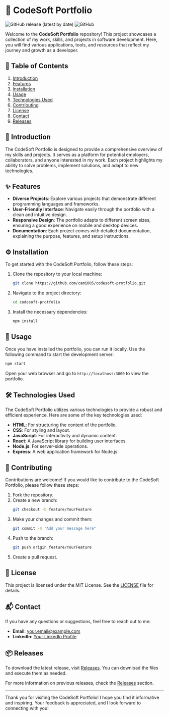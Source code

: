 # 🎨 CodeSoft Portfolio

![GitHub release (latest by date)](https://img.shields.io/github/v/release/cami005/codesoft-protfolio)
![GitHub](https://img.shields.io/github/license/cami005/codesoft-protfolio)

Welcome to the **CodeSoft Portfolio** repository! This project showcases a collection of my work, skills, and projects in software development. Here, you will find various applications, tools, and resources that reflect my journey and growth as a developer.

## 📂 Table of Contents

1. [Introduction](#introduction)
2. [Features](#features)
3. [Installation](#installation)
4. [Usage](#usage)
5. [Technologies Used](#technologies-used)
6. [Contributing](#contributing)
7. [License](#license)
8. [Contact](#contact)
9. [Releases](#releases)

## 📖 Introduction

The CodeSoft Portfolio is designed to provide a comprehensive overview of my skills and projects. It serves as a platform for potential employers, collaborators, and anyone interested in my work. Each project highlights my ability to solve problems, implement solutions, and adapt to new technologies.

## ✨ Features

- **Diverse Projects**: Explore various projects that demonstrate different programming languages and frameworks.
- **User-Friendly Interface**: Navigate easily through the portfolio with a clean and intuitive design.
- **Responsive Design**: The portfolio adapts to different screen sizes, ensuring a good experience on mobile and desktop devices.
- **Documentation**: Each project comes with detailed documentation, explaining the purpose, features, and setup instructions.

## ⚙️ Installation

To get started with the CodeSoft Portfolio, follow these steps:

1. Clone the repository to your local machine:
   ```bash
   git clone https://github.com/cami005/codesoft-protfolio.git
   ```
2. Navigate to the project directory:
   ```bash
   cd codesoft-protfolio
   ```
3. Install the necessary dependencies:
   ```bash
   npm install
   ```

## 🚀 Usage

Once you have installed the portfolio, you can run it locally. Use the following command to start the development server:

```bash
npm start
```

Open your web browser and go to `http://localhost:3000` to view the portfolio.

## 🛠️ Technologies Used

The CodeSoft Portfolio utilizes various technologies to provide a robust and efficient experience. Here are some of the key technologies used:

- **HTML**: For structuring the content of the portfolio.
- **CSS**: For styling and layout.
- **JavaScript**: For interactivity and dynamic content.
- **React**: A JavaScript library for building user interfaces.
- **Node.js**: For server-side operations.
- **Express**: A web application framework for Node.js.

## 🤝 Contributing

Contributions are welcome! If you would like to contribute to the CodeSoft Portfolio, please follow these steps:

1. Fork the repository.
2. Create a new branch:
   ```bash
   git checkout -b feature/YourFeature
   ```
3. Make your changes and commit them:
   ```bash
   git commit -m "Add your message here"
   ```
4. Push to the branch:
   ```bash
   git push origin feature/YourFeature
   ```
5. Create a pull request.

## 📜 License

This project is licensed under the MIT License. See the [LICENSE](LICENSE) file for details.

## 📬 Contact

If you have any questions or suggestions, feel free to reach out to me:

- **Email**: your.email@example.com
- **LinkedIn**: [Your LinkedIn Profile](https://www.linkedin.com/in/yourprofile)

## 📦 Releases

To download the latest release, visit [Releases](https://github.com/cami005/codesoft-protfolio/releases). You can download the files and execute them as needed.

For more information on previous releases, check the [Releases](https://github.com/cami005/codesoft-protfolio/releases) section.

---

Thank you for visiting the CodeSoft Portfolio! I hope you find it informative and inspiring. Your feedback is appreciated, and I look forward to connecting with you!